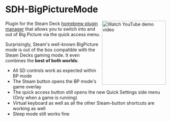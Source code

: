 # SDH-BigPictureMode
<img src="https://img.youtube.com/vi/q99-cMG6Z1k/0.jpg" href="https://www.youtube.com/watch?v=q99-cMG6Z1k" height=200 align="right" title="Watch YouTube demo video"></img>
Plugin for the Steam Deck [homebrew plugin manager](https://github.com/SteamDeckHomebrew/PluginLoader) that allows you to switch into and out of Big Picture via the quick access menu.

Surprisingly, Steam's well-known BigPicture mode is out of the box compatible with the Steam Decks gaming mode. It even combines the **best of both worlds**:
- All SD controls work as expected within BP mode
- The Steam button opens the BP mode's game overlay
- The quick access button still opens the new Quick Settings side menu (Only when a game is running)
- Virtual keyboard as well as all the other Steam-button shortcuts are working as well
- Sleep mode still works fine

